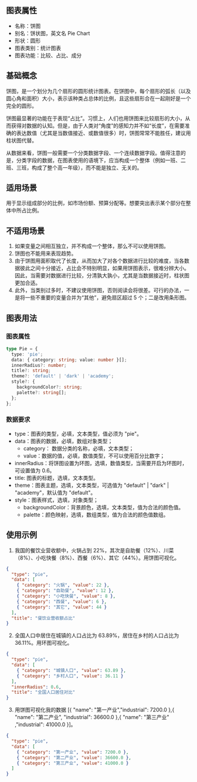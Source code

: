 ## 图表属性

- 名称：饼图
- 别名：饼状图，英文名 Pie Chart
- 形状：圆形
- 图表类别：统计图表
- 图表功能：比较、占比、成分

## 基础概念

饼图，是一个划分为几个扇形的圆形统计图表。在饼图中，每个扇形的弧长（以及圆心角和面积）大小，表示该种类占总体的比例，且这些扇形合在一起刚好是一个完全的圆形。

饼图最显著的功能在于表现“占比”。习惯上，人们也用饼图来比较扇形的大小，从而获得对数据的认知。但是，由于人类对“角度”的感知力并不如“长度”，在需要准确的表达数值（尤其是当数值接近、或数值很多）时，饼图常常不能胜任，建议用柱状图代替。

从数据来看，饼图一般需要一个分类数据字段、一个连续数据字段。值得注意的是，分类字段的数据，在图表使用的语境下，应当构成一个整体（例如一班、二班、三班，构成了整个高一年级），而不能是独立、无关的。

## 适用场景

用于显示组成部分的比例，如市场份额、预算分配等。想要突出表示某个部分在整体中所占比例。

## 不适用场景

1. 如果变量之间相互独立，并不构成一个整体，那么不可以使用饼图。
2. 饼图也不能用来表现趋势。
3. 由于饼图用面积取代了长度，从而加大了对各个数据进行比较的难度，当各数据彼此之间十分接近，占比会不特别明显，如果用饼图表示，很难分辨大小。因此，当需要对数据进行比较，分清孰大孰小，尤其是当数据接近时，柱状图更加合适。
4. 此外，当类别过多时，不建议使用饼图，否则阅读会将很差。可行的办法，一是将一些不重要的变量合并为“其他”，避免扇区超过 5 个；二是改用条形图。

## 图表用法

### 图表属性

```typescript
type Pie = {
  type: 'pie';
  data: { category: string; value: number }[];
  innerRadius?: number;
  title?: string;
  theme?: 'default' | 'dark' | 'academy';
  style?: {
    backgroundColor?: string;
    palette?: string[];
  };
};
```

### 数据要求

- type：图表的类型，必填，文本类型，值必须为 "pie"。
- data：图表的数据，必填，数组对象类型；
  - category： 数据分类的名称，必填，文本类型；
  - value：数据的值，必填，数值类型，不可以使用百分比数字；
- innerRadius：将饼图设置为环图，选填，数值类型，当需要开启为环图时，可设置值为 0.6。
- title: 图表的标题，选填，文本类型。
- theme：图表主题，选填，文本类型，可选值为 "default" | "dark" | "academy"，默认值为 "default"。
- style：图表样式，选填，对象类型；
  - backgroundColor：背景颜色，选填，文本类型，值为合法的颜色值。
  - palette：颜色映射，选填，数组类型，值为合法的颜色值数组。

## 使用示例

1. 我国的餐饮业营收额中，火锅占到 22%，其次是自助餐（12%）、川菜（8%）、小吃快餐（8%）、西餐（6%）、其它（44%）。用饼图可视化。

```json
{
  "type": "pie",
  "data": [
    { "category": "火锅", "value": 22 },
    { "category": "自助餐", "value": 12 },
    { "category": "小吃快餐", "value": 8 },
    { "category": "西餐", "value": 6 },
    { "category": "其它", "value": 44 }
  ],
  "title": "餐饮业营收额占比"
}
```

2. 全国人口中居住在城镇的人口占比为 63.89%，居住在乡村的人口占比为 36.11%。用环图可视化。

```json
{
  "type": "pie",
  "data": [
    { "category": "城镇人口", "value": 63.89 },
    { "category": "乡村人口", "value": 36.11 }
  ],
  "innerRadius": 0.6,
  "title": "全国人口居住对比"
}
```

3. 用饼图可视化我的数据 [{ "name": "第一产业","industrial": 7200.0 },{ "name": "第二产业", "industrial": 36600.0 },{ "name": "第三产业" ,"industrial": 41000.0 }]。

```json
{
  "type": "pie",
  "data": [
    { "category": "第一产业", "value": 7200.0 },
    { "category": "第二产业", "value": 36600.0 },
    { "category": "第三产业", "value": 41000.0 }
  ]
}
```
